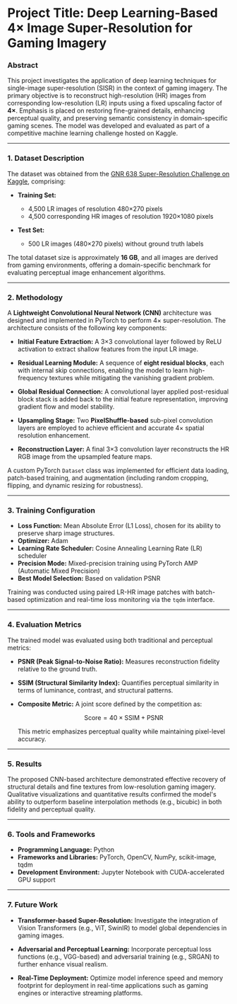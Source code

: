 # **Project Title:** Deep Learning-Based 4× Image Super-Resolution for Gaming Imagery

### **Abstract**

This project investigates the application of deep learning techniques for single-image super-resolution (SISR) in the context of gaming imagery. The primary objective is to reconstruct high-resolution (HR) images from corresponding low-resolution (LR) inputs using a fixed upscaling factor of **4×**. Emphasis is placed on restoring fine-grained details, enhancing perceptual quality, and preserving semantic consistency in domain-specific gaming scenes. The model was developed and evaluated as part of a competitive machine learning challenge hosted on Kaggle.

---

### **1. Dataset Description**

The dataset was obtained from the [GNR 638 Super-Resolution Challenge on Kaggle](https://www.kaggle.com/competitions/gnr638/data), comprising:

* **Training Set:**

  * 4,500 LR images of resolution 480×270 pixels
  * 4,500 corresponding HR images of resolution 1920×1080 pixels
* **Test Set:**

  * 500 LR images (480×270 pixels) without ground truth labels

The total dataset size is approximately **16 GB**, and all images are derived from gaming environments, offering a domain-specific benchmark for evaluating perceptual image enhancement algorithms.

---

### **2. Methodology**

A **Lightweight Convolutional Neural Network (CNN)** architecture was designed and implemented in PyTorch to perform 4× super-resolution. The architecture consists of the following key components:

* **Initial Feature Extraction:**
  A 3×3 convolutional layer followed by ReLU activation to extract shallow features from the input LR image.

* **Residual Learning Module:**
  A sequence of **eight residual blocks**, each with internal skip connections, enabling the model to learn high-frequency textures while mitigating the vanishing gradient problem.

* **Global Residual Connection:**
  A convolutional layer applied post-residual block stack is added back to the initial feature representation, improving gradient flow and model stability.

* **Upsampling Stage:**
  Two **PixelShuffle-based** sub-pixel convolution layers are employed to achieve efficient and accurate 4× spatial resolution enhancement.

* **Reconstruction Layer:**
  A final 3×3 convolution layer reconstructs the HR RGB image from the upsampled feature maps.

A custom PyTorch `Dataset` class was implemented for efficient data loading, patch-based training, and augmentation (including random cropping, flipping, and dynamic resizing for robustness).

---

### **3. Training Configuration**

* **Loss Function:** Mean Absolute Error (L1 Loss), chosen for its ability to preserve sharp image structures.
* **Optimizer:** Adam
* **Learning Rate Scheduler:** Cosine Annealing Learning Rate (LR) scheduler
* **Precision Mode:** Mixed-precision training using PyTorch AMP (Automatic Mixed Precision)
* **Best Model Selection:** Based on validation PSNR

Training was conducted using paired LR-HR image patches with batch-based optimization and real-time loss monitoring via the `tqdm` interface.

---

### **4. Evaluation Metrics**

The trained model was evaluated using both traditional and perceptual metrics:

* **PSNR (Peak Signal-to-Noise Ratio):** Measures reconstruction fidelity relative to the ground truth.
* **SSIM (Structural Similarity Index):** Quantifies perceptual similarity in terms of luminance, contrast, and structural patterns.
* **Composite Metric:**
  A joint score defined by the competition as:

  $$
  \text{Score} = 40 \times \text{SSIM} + \text{PSNR}
  $$

  This metric emphasizes perceptual quality while maintaining pixel-level accuracy.

---

### **5. Results**

The proposed CNN-based architecture demonstrated effective recovery of structural details and fine textures from low-resolution gaming imagery. Qualitative visualizations and quantitative results confirmed the model's ability to outperform baseline interpolation methods (e.g., bicubic) in both fidelity and perceptual quality.

---

### **6. Tools and Frameworks**

* **Programming Language:** Python
* **Frameworks and Libraries:** PyTorch, OpenCV, NumPy, scikit-image, tqdm
* **Development Environment:** Jupyter Notebook with CUDA-accelerated GPU support

---

### **7. Future Work**

* **Transformer-based Super-Resolution:**
  Investigate the integration of Vision Transformers (e.g., ViT, SwinIR) to model global dependencies in gaming images.

* **Adversarial and Perceptual Learning:**
  Incorporate perceptual loss functions (e.g., VGG-based) and adversarial training (e.g., SRGAN) to further enhance visual realism.

* **Real-Time Deployment:**
  Optimize model inference speed and memory footprint for deployment in real-time applications such as gaming engines or interactive streaming platforms.
